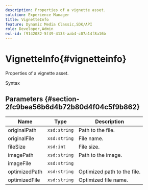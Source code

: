 ```yaml
---
description: Properties of a vignette asset.
solution: Experience Manager
title: VignetteInfo
feature: Dynamic Media Classic,SDK/API
role: Developer,Admin
exl-id: f9142082-5f49-4133-aab4-c07a14f8a16b
---
```

# VignetteInfo{#vignetteinfo}

Properties of a vignette asset.

 Syntax 

## Parameters {#section-2fc9bea56b6d4b72b80d4f04c5f9b862}

|  Name  | Type  | Description  |
|---|---|---|
|  originalPath  | `xsd:string`  | Path to the file.  |
|  originalFile  | `xsd:string`  | File name.  |
|  fileSize  | `xsd:int`  | File size.  |
|  imagePath  | `xsd:string`  | Path to the image.  |
|  imageFile  | `xsd:string`  | |
|  optimizedPath  | `xsd:string`  | Optimized path to the file.  |
|  optimizedFile  | `xsd:string`  | Optimized file name.  |
